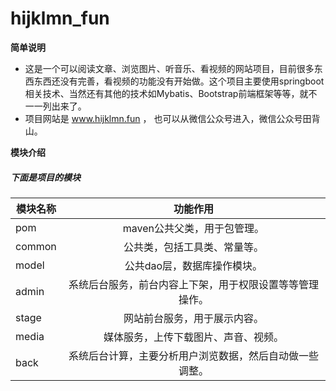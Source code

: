 # hijklmn_fun

**简单说明**
- 这是一个可以阅读文章、浏览图片、听音乐、看视频的网站项目，目前很多东西东西还没有完善，看视频的功能没有开始做。这个项目主要使用springboot相关技术、当然还有其他的技术如Mybatis、Bootstrap前端框架等等，就不一一列出来了。
- 项目网站是 www.hijklmn.fun ， 也可以从微信公众号进入，微信公众号田背山。

**模块介绍**

##### 下面是项目的模块

模块名称|功能作用
--|:--:
pom|maven公共父类，用于包管理。
common|公共类，包括工具类、常量等。
model|公共dao层，数据库操作模块。
admin|系统后台服务，前台内容上下架，用于权限设置等等管理操作。
stage|网站前台服务，用于展示内容。
media|媒体服务，上传下载图片、声音、视频。
back|系统后台计算，主要分析用户浏览数据，然后自动做一些调整。
